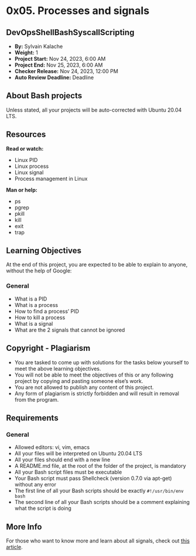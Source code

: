 # 0x05. Processes and signals

## DevOpsShellBashSyscallScripting

- **By:** Sylvain Kalache
- **Weight:** 1
- **Project Start:** Nov 24, 2023, 6:00 AM
- **Project End:** Nov 25, 2023, 6:00 AM
- **Checker Release:** Nov 24, 2023, 12:00 PM
- **Auto Review Deadline:** Deadline

## About Bash projects

Unless stated, all your projects will be auto-corrected with Ubuntu 20.04 LTS.

## Resources

**Read or watch:**
- Linux PID
- Linux process
- Linux signal
- Process management in Linux

**Man or help:**
- ps
- pgrep
- pkill
- kill
- exit
- trap

## Learning Objectives

At the end of this project, you are expected to be able to explain to anyone, without the help of Google:

### General

- What is a PID
- What is a process
- How to find a process’ PID
- How to kill a process
- What is a signal
- What are the 2 signals that cannot be ignored

## Copyright - Plagiarism

- You are tasked to come up with solutions for the tasks below yourself to meet the above learning objectives.
- You will not be able to meet the objectives of this or any following project by copying and pasting someone else’s work.
- You are not allowed to publish any content of this project.
- Any form of plagiarism is strictly forbidden and will result in removal from the program.

## Requirements

### General

- Allowed editors: vi, vim, emacs
- All your files will be interpreted on Ubuntu 20.04 LTS
- All your files should end with a new line
- A README.md file, at the root of the folder of the project, is mandatory
- All your Bash script files must be executable
- Your Bash script must pass Shellcheck (version 0.7.0 via apt-get) without any error
- The first line of all your Bash scripts should be exactly `#!/usr/bin/env bash`
- The second line of all your Bash scripts should be a comment explaining what the script is doing

## More Info

For those who want to know more and learn about all signals, check out [this article](link-to-the-article).
